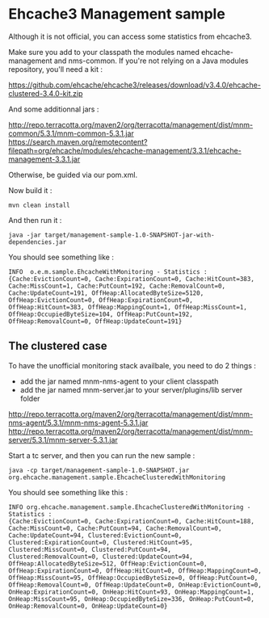 # Ehcache3 Management sample
Although it is not official, you can access some statistics from ehcache3.

Make sure you add to your classpath the modules named ehcache-management and nms-common.
If you're not relying on a Java modules repository, you'll need a kit :

https://github.com/ehcache/ehcache3/releases/download/v3.4.0/ehcache-clustered-3.4.0-kit.zip

And some additionnal jars :

http://repo.terracotta.org/maven2/org/terracotta/management/dist/mnm-common/5.3.1/mnm-common-5.3.1.jar
https://search.maven.org/remotecontent?filepath=org/ehcache/modules/ehcache-management/3.3.1/ehcache-management-3.3.1.jar

Otherwise, be guided via our pom.xml.

Now build it :

    mvn clean install

And then run it :

    java -jar target/management-sample-1.0-SNAPSHOT-jar-with-dependencies.jar

You should see something like :

    INFO  o.e.m.sample.EhcacheWithMonitoring - Statistics :
    {Cache:EvictionCount=0, Cache:ExpirationCount=0, Cache:HitCount=383, Cache:MissCount=1, Cache:PutCount=192, Cache:RemovalCount=0, Cache:UpdateCount=191, OffHeap:AllocatedByteSize=5120, OffHeap:EvictionCount=0, OffHeap:ExpirationCount=0, OffHeap:HitCount=383, OffHeap:MappingCount=1, OffHeap:MissCount=1, OffHeap:OccupiedByteSize=104, OffHeap:PutCount=192, OffHeap:RemovalCount=0, OffHeap:UpdateCount=191}


## The clustered case

To have the unofficial  monitoring stack availbale, you need to do 2 things :
* add the jar named mnm-nms-agent to your client classpath
* add the jar named mnm-server.jar to your server/plugins/lib server folder

http://repo.terracotta.org/maven2/org/terracotta/management/dist/mnm-nms-agent/5.3.1/mnm-nms-agent-5.3.1.jar
http://repo.terracotta.org/maven2/org/terracotta/management/dist/mnm-server/5.3.1/mnm-server-5.3.1.jar

Start a tc server, and then you can run the new sample :

    java -cp target/management-sample-1.0-SNAPSHOT.jar org.ehcache.management.sample.EhcacheClusteredWithMonitoring

You should see something like this :

    INFO org.ehcache.management.sample.EhcacheClusteredWithMonitoring - Statistics :
    {Cache:EvictionCount=0, Cache:ExpirationCount=0, Cache:HitCount=188, Cache:MissCount=0, Cache:PutCount=94, Cache:RemovalCount=0, Cache:UpdateCount=94, Clustered:EvictionCount=0, Clustered:ExpirationCount=0, Clustered:HitCount=95, Clustered:MissCount=0, Clustered:PutCount=94, Clustered:RemovalCount=0, Clustered:UpdateCount=94, OffHeap:AllocatedByteSize=512, OffHeap:EvictionCount=0, OffHeap:ExpirationCount=0, OffHeap:HitCount=0, OffHeap:MappingCount=0, OffHeap:MissCount=95, OffHeap:OccupiedByteSize=0, OffHeap:PutCount=0, OffHeap:RemovalCount=0, OffHeap:UpdateCount=0, OnHeap:EvictionCount=0, OnHeap:ExpirationCount=0, OnHeap:HitCount=93, OnHeap:MappingCount=1, OnHeap:MissCount=95, OnHeap:OccupiedByteSize=336, OnHeap:PutCount=0, OnHeap:RemovalCount=0, OnHeap:UpdateCount=0}

